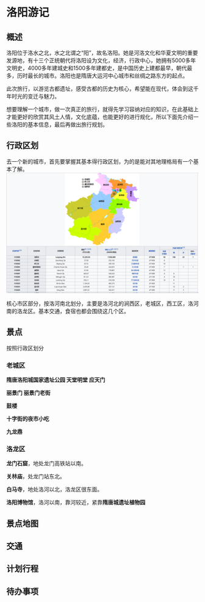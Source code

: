 # 洛阳游记

## 概述

洛阳位于洛水之北，水之北谓之“阳”，故名洛阳。她是河洛文化和华夏文明的重要发源地，有十三个正统朝代将洛阳设为文化，经济，行政中心，她拥有5000多年文明史，4000多年建城史和1500多年建都史，是中国历史上建都最早，朝代最多，历时最长的城市。洛阳也是隋唐大运河中心城市和丝绸之路东方的起点。

此次旅行，以游览古都遗址，感受古都的历史为核心，希望能在现代，体会到这千年时光的变迁与魅力。

想要理解一个城市，做一次真正的旅行，就得先学习容纳对应的知识，在此基础上才能更好的欣赏其风土人情，文化底蕴，也能更好的进行规化，所以下面先介绍一些洛阳的基本信息，最后再做出旅行规划。
  
## 行政区划

去一个新的城市，首先要掌握其基本得行政区划，为的是能对其地理格局有一个基本了解。
![Link](./images/%E5%BE%AE%E4%BF%A1%E6%88%AA%E5%9B%BE_20230417114817.png)

核心市区部分，按洛河南北划分，主要是洛河北的涧西区，老城区，西工区，洛河南的洛龙区。基本交通，食宿也都会围绕这几个区。

## 景点

按照行政区划分

### 老城区

**隋唐洛阳城国家遗址公园 天堂明堂 应天门**

**丽景门 丽景门老街**

**鼓楼**

**十字街的夜市小吃**

**九龙鼎**

### 洛龙区

**龙门石窟**，地处龙门高铁站以南。  

**关林庙**，处龙门站东北。  

**白马寺**，地处洛河以北，洛龙区很东面。

**洛阳博物馆**，洛河以南，靠河较近，紧靠**隋唐城遗址植物园**



## 景点地图

## 交通

## 计划行程

## 待办事项